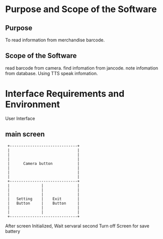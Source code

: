 # Purpose and Scope of the Software
## Purpose
 To read information from merchandise barcode.
## Scope of the Software
 read barcode from camera.
 find infomation from jancode.
 note infomation from database.
 Using TTS speak infomation.
 
#  Interface Requirements and Environment
  User Interface
## main screen

     +------------------------------+
     |                              |
     |                              |
     |                              |
     |      Camera button           |
     |                              |
     |                              |
     |                              |
     +------------------------------+
     |              |               |
     |              |               |
     |              |               |
     |   Setting    |    Exit       |
     |   Button     |    Button     |
     |              |               |
     |              |               |
     +------------------------------+
   
  After screen Initialized, 
  Wait servaral second Turn off Screen for save battery


  
